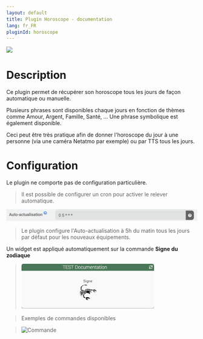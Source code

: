```yaml
---
layout: default
title: Plugin Horoscope - documentation
lang: fr_FR
pluginId: horoscope
---
```


<img src="{{site.baseurl}}/plugin-horoscope/{{site.img}}/horoscope_icon.png" class="pluginLogo" width="100" />

# Description

Ce plugin permet de récupérer son horoscope tous les jours de façon automatique ou manuelle.

Plusieurs phrases sont disponibles chaque jours en fonction de thèmes comme Amour, Argent, Famille, Santé, ...
Une phrase symbolique est également disponible.

Ceci peut être très pratique afin de donner l'horoscope du jour à une personne (via une caméra Netatmo par exemple) ou par TTS tous les jours.


# Configuration

Le plugin ne comporte pas de configuration particulière.

> Il est possible de configurer un cron pour activer le relever automatique.

<img src="../images/horoscope_actualisation.png" alt="Auto actualisation" width="900" />

> Le plugin configure l'Auto-actualisation à 5h du matin tous les jours par défaut pour les nouveaux équipements.

Un widget est appliqué automatiquement sur la commande **Signe du zodiaque**

> <img src="../images/horoscope_dashboard.png" alt="Dashboard" width="350" />

> Exemples de commandes disponibles

> ![Commande](../{{site.img}}/horoscope_commande.png)

